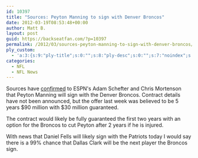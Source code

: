 ```yaml
---
id: 10397
title: "Sources: Peyton Manning to sign with Denver Broncos"
date: 2012-03-19T08:53:48+00:00
author: Matt B.
layout: post
guid: https://backseatfan.com/?p=10397
permalink: /2012/03/sources-peyton-manning-to-sign-with-denver-broncos/
ply_custom:
  - 'a:3:{s:9:"ply-title";s:0:"";s:8:"ply-desc";s:0:"";s:7:"noindex";s:0:"";}'
categories:
  - NFL
  - NFL News
---
```


<div class="entry">
  <p>
    Sources have <a href="https://backseatfan.com/2012/03/sources-peyton-manning-to-sign-with-denver-broncos/">confirmed</a> to ESPN's Adam Schefter and Chris Mortenson that Peyton Manning will sign with the Denver Broncos. Contract details have not been announced, but the offer last week was believed to be 5 years $90 million with $30 million guaranteed.
  </p>

  <p>
    The contract would likely be fully guaranteed the first two years with an option for the Broncos to cut Peyton after 2 years if he is injured.
  </p>

  <p>
    With news that Daniel Fells will likely sign with the Patriots today I would say there is a 99% chance that Dallas Clark will be the next player the Broncos sign.
  </p>
</div>
